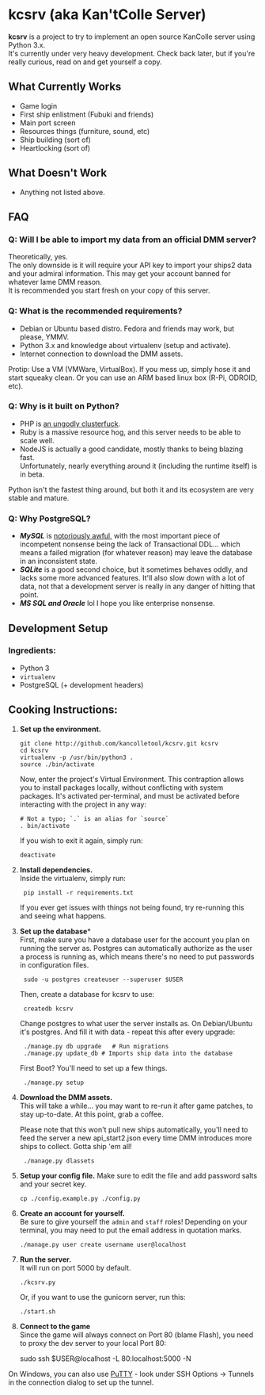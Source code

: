 kcsrv (aka Kan'tColle Server)
=====
**kcsrv** is a project to try to implement an open source KanColle server using Python 3.x.  
It's currently under very heavy development. Check back later, but if you're really curious, read on and get yourself a copy.

What Currently Works
--------------------
- Game login
- First ship enlistment (Fubuki and friends)
- Main port screen
- Resources things (furniture, sound, etc)
- Ship building (sort of)
- Heartlocking (sort of)

What Doesn't Work
--------------------
- Anything not listed above.

FAQ
---

### Q: Will I be able to import my data from an official DMM server?
Theoretically, yes.   
The only downside is it will require your API key to import your ships2 data and your admiral information. This may get your account banned for whatever lame DMM reason.  
It is recommended you start fresh on your copy of this server. 

### Q: What is the recommended requirements?
- Debian or Ubuntu based distro. Fedora and friends may work, but please, YMMV.
- Python 3.x and knowledge about virtualenv (setup and activate).
- Internet connection to download the DMM assets.

Protip: Use a VM (VMWare, VirtualBox). If you mess up, simply hose it and start squeaky clean. Or you can use an ARM based linux box (R-Pi, ODROID, etc).

### Q: Why is it built on Python?
* PHP is [an ungodly clusterfuck](http://eev.ee/blog/2012/04/09/php-a-fractal-of-bad-design).
* Ruby is a massive resource hog, and this server needs to be able to scale well.  
* NodeJS is actually a good candidate, mostly thanks to being blazing fast.  
  Unfortunately, nearly everything around it (including the runtime itself) is in beta.

Python isn't the fastest thing around, but both it and its ecosystem are very stable and mature.

### Q: Why PostgreSQL?
* ***MySQL*** is [notoriously awful](http://grimoire.ca/mysql/choose-something-else), with the most important piece of incompetent nonsense being the lack of Transactional DDL... which means a failed migration (for whatever reason) may leave the database in an inconsistent state.
* ***SQLite*** is a good second choice, but it sometimes behaves oddly, and lacks some more advanced features. It'll also slow down with a lot of data, not that a development server is really in any danger of hitting that point.
* ***MS SQL and Oracle*** lol I hope you like enterprise nonsense.

Development Setup
---

### Ingredients:

* Python 3
* ```virtualenv```
* PostgreSQL (+ development headers)

Cooking Instructions:
---  
1.  **Set up the environment.**

    	git clone http://github.com/kancolletool/kcsrv.git kcsrv
    	cd kcsrv
    	virtualenv -p /usr/bin/python3 .
    	source ./bin/activate
        
    Now, enter the project's Virtual Environment. This contraption allows you to install packages locally, without conflicting with system packages. It's activated per-terminal, and must be activated before interacting with the project in any way:
  
        # Not a typo; `.` is an alias for `source`  
        . bin/activate
        
    If you wish to exit it again, simply run:

        deactivate
        
1. **Install dependencies.**  
    Inside the virtualenv, simply run:

    	pip install -r requirements.txt

    If you ever get issues with things not being found, try re-running this and seeing what happens.
    
1. **Set up the database***  
    First, make sure you have a database user for the account you plan on running the server as. Postgres can automatically authorize as the user a process is running as, which means there's no need to put passwords in configuration files.

        sudo -u postgres createuser --superuser $USER
        
    Then, create a database for kcsrv to use:
    
        createdb kcsrv  

    Change postgres to what user the server installs as. On Debian/Ubuntu it's postgres.
    And fill it with data - repeat this after every upgrade:
    
        ./manage.py db upgrade   # Run migrations
        ./manage.py update_db # Imports ship data into the database
        
    First Boot? You'll need to set up a few things.
    
        ./manage.py setup

1. **Download the DMM assets.**  
    This will take a while... you may want to re-run it after game patches, to stay up-to-date. At this point, grab a coffee.

    Please note that this won't pull new ships automatically, you'll need to feed the server a new api_start2.json every time DMM introduces more ships to collect. Gotta ship 'em all!

        ./manage.py dlassets
1.  **Setup your config file.**
    Make sure to edit the file and add password salts and your secret key.
    
        cp ./config.example.py ./config.py
    
1.  **Create an account for yourself.**  
    Be sure to give yourself the `admin` and `staff` roles!
    Depending on your terminal, you may need to put the email address in quotation marks.

        ./manage.py user create username user@localhost
    
1.  **Run the server.**  
    It will run on port 5000 by default.

        ./kcsrv.py
        
    Or, if you want to use the gunicorn server, run this:
    
        ./start.sh
        

1.  **Connect to the game**  
  Since the game will always connect on Port 80 (blame Flash), you need to proxy the dev server to your local Port 80:

      sudo ssh $USER@localhost -L 80:localhost:5000 -N
  
  On Windows, you can also use [PuTTY](http://www.chiark.greenend.org.uk/~sgtatham/putty/) - look under SSH Options -> Tunnels in the connection dialog to set up the tunnel.